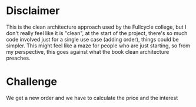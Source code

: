 # Disclaimer

This is the clean architecture approach used by the Fullcycle college, but I don't really feel like it is "clean", 
at the start of the project, there's so much code involved just for a single use case (adding order), things could be simpler.
This might feel like a maze for people who are just starting, so from my perspective, this goes against what the book
clean architecture preaches.

# Challenge

We get a new order and we have to calculate the price and the interest
